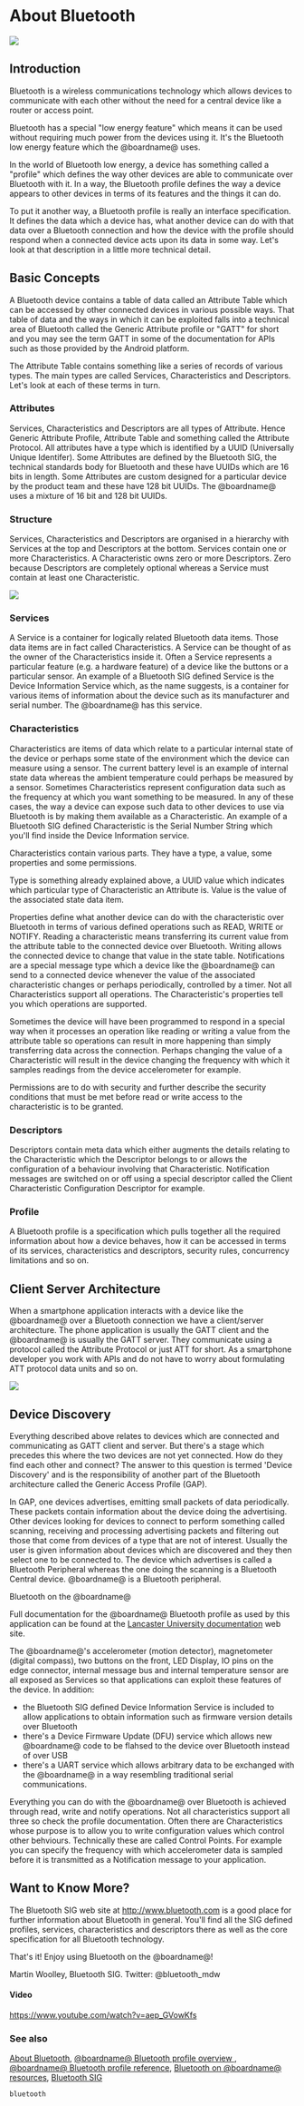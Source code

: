 # About Bluetooth

![](/static/bluetooth/Bluetooth_SIG.png)

## Introduction

Bluetooth is a wireless communications technology which allows devices to communicate with each other without the need for a central device like a router or access point.

Bluetooth has a special "low energy feature" which means it can be used without requiring much power from the devices using it. It's the Bluetooth low energy feature which the @boardname@ uses.

In the world of Bluetooth low energy, a device has something called a "profile" which defines the way other devices are able to communicate over Bluetooth with it. In a way, the Bluetooth profile defines the way a device appears to other devices in terms of its features and the things it can do.

To put it another way, a Bluetooth profile is really an interface specification. It defines the data which a device has, what another device can do with that data over a Bluetooth connection and how the device with the profile should respond when a connected device acts upon its data in some way. Let's look at that description in a little more technical detail.

## Basic Concepts

A Bluetooth device contains a table of data called an Attribute Table which can be accessed by other connected devices in various possible ways. That table of data and the ways in which it can be exploited falls into a technical area of Bluetooth called the Generic Attribute profile or "GATT" for short and you may see the term GATT in some of the documentation for APIs such as those provided by the Android platform.

The Attribute Table contains something like a series of records of various types. The main types are called Services, Characteristics and Descriptors. Let's look at each of these terms in turn.

### Attributes

Services, Characteristics and Descriptors are all types of Attribute. Hence Generic Attribute Profile, Attribute Table and something called the Attribute Protocol. All attributes have a type which is identified by a UUID (Universally Unique Identifer). Some Attributes are defined by the Bluetooth SIG, the technical standards body for Bluetooth and these have UUIDs which are 16 bits in length. Some Attributes are custom designed for a particular device by the product team and these have 128 bit UUIDs. The @boardname@ uses a mixture of 16 bit and 128 bit UUIDs.

### Structure

Services, Characteristics and Descriptors are organised in a hierarchy with Services at the top and Descriptors at the bottom. Services contain one or more Characteristics. A Characteristic owns zero or more Descriptors. Zero because Descriptors are completely optional whereas a Service must contain at least one Characteristic.

![](/static/bluetooth/gatt_hierarchy.png)
  
### Services

A Service is a container for logically related Bluetooth data items. Those data items are in fact called Characteristics. A Service can be thought of as the owner of the Characteristics inside it. Often a Service represents a particular feature (e.g. a hardware feature) of a device like the buttons or a particular sensor. An example of a Bluetooth SIG defined Service is the Device Information Service which, as the name suggests, is a container for various items of information about the device such as its manufacturer and serial number. The @boardname@ has this service.

### Characteristics

Characteristics are items of data which relate to a particular internal state of the device or perhaps some state of the environment which the device can measure using a sensor. The current battery level is an example of internal state data whereas the ambient temperature could perhaps be measured by a sensor. Sometimes Characteristics represent configuration data such as the frequency at which you want something to be measured. In any of these cases, the way a device can expose such data to other devices to use via Bluetooth is by making them available as a Characteristic. An example of a Bluetooth SIG defined Characteristic is the Serial Number String which you'll find inside the Device Information service.

Characteristics contain various parts. They have a type, a value, some properties and some permissions.

Type is something already explained above, a UUID value which indicates which particular type of Characteristic an Attribute is. Value is the value of the associated state data item.

Properties define what another device can do with the characteristic over Bluetooth in terms of various defined operations such as READ, WRITE or NOTIFY. Reading a characteristic means transferring its current value from the attribute table to the connected device over Bluetooth. Writing allows the connected device to change that value in the state table. Notifications are a special message type which a device like the @boardname@ can send to a connected device whenever the value of the associated characteristic changes or perhaps periodically, controlled by a timer. Not all Characteristics support all operations. The Characteristic's properties tell you which operations are supported.

Sometimes the device will have been programmed to respond in a special way when it processes an operation like reading or writing a value from the attribute table so operations can result in more happening than simply transferring data across the connection. Perhaps changing the value of a Characteristic will result in the device changing the frequency with which it samples readings from the device accelerometer for example.

Permissions are to do with security and further describe the security conditions that must be met before read or write access to the characteristic is to be granted.

### Descriptors

Descriptors contain meta data which either augments the details relating to the Characteristic which the Descriptor belongs to or allows the configuration of a behaviour involving that Characteristic. Notification messages are switched on or off using a special descriptor called the Client Characteristic Configuration Descriptor for example.

### Profile

A Bluetooth profile is a specification which pulls together all the required information about how a device behaves, how it can be accessed in terms of its services, characteristics and descriptors, security rules, concurrency limitations and so on.

## Client Server Architecture

When a smartphone application interacts with a device like the @boardname@ over a Bluetooth connection we have a client/server architecture. The phone application is usually the GATT client and the @boardname@ is usually the GATT server. They communicate using a protocol called the Attribute Protocol or just ATT for short. As a smartphone developer you work with APIs and do not have to worry about formulating ATT protocol data units and so on.

![](/static/bluetooth/services_and_GATT.png)

## Device Discovery

Everything described above relates to devices which are connected and communicating as GATT client and server. But there's a stage which precedes this where the two devices are not yet connected. How do they find each other and connect? The answer to this question is termed 'Device Discovery' and is the responsibility of another part of the Bluetooth architecture called the Generic Access Profile (GAP).

In GAP, one devices advertises, emitting small packets of data periodically. These packets contain information about the device doing the advertising. Other devices looking for devices to connect to perform something called scanning, receiving and processing advertising packets and filtering out those that come from devices of a type that are not of interest. Usually the user is given information about devices which are discovered and they then select one to be connected to. The device which advertises is called a Bluetooth Peripheral whereas the one doing the scanning is a Bluetooth Central device. @boardname@ is a Bluetooth peripheral.

Bluetooth on the @boardname@

Full documentation for the @boardname@ Bluetooth profile as used by this application can be found at the [Lancaster University documentation](http://lancaster-university.github.io/microbit-docs/ble/profile/) web site.

The @boardname@'s accelerometer (motion detector), magnetometer (digital compass), two buttons on the front, LED Display, IO pins on the edge connector, internal message bus and internal temperature sensor are all exposed as Services so that applications can exploit these features of the device. In addition: 

* the Bluetooth SIG defined Device Information Service is included to allow applications to obtain information such as firmware version details over Bluetooth
* there's a Device Firmware Update (DFU) service which allows new @boardname@ code to be flahsed to the device over Bluetooth instead of over USB
* there's a UART service which allows arbitrary data to be exchanged with the @boardname@ in a way resembling traditional serial communications.

Everything you can do with the @boardname@ over Bluetooth is achieved through read, write and notify operations. Not all characteristics support all three so check the profile documentation. Often there are Characteristics whose purpose is to allow you to write configuration values which control other behviours. Technically these are called Control Points. For example you can specify the frequency with which accelerometer data is sampled before it is transmitted as a Notification message to your application.

## Want to Know More?

The Bluetooth SIG web site at http://www.bluetooth.com is a good place for further information about Bluetooth in general. You'll find all the SIG defined profiles, services, characteristics and descriptors there as well as the core specification for all Bluetooth technology.

That's it! Enjoy using Bluetooth on the @boardname@!

Martin Woolley, Bluetooth SIG. Twitter: @bluetooth_mdw

#### Video
https://www.youtube.com/watch?v=aep_GVowKfs


### See also

[About Bluetooth](/reference/bluetooth/about-bluetooth), [@boardname@ Bluetooth profile overview ](http://lancaster-university.github.io/microbit-docs/ble/profile/), [@boardname@ Bluetooth profile reference](http://lancaster-university.github.io/microbit-docs/resources/bluetooth/microbit-profile-V1.9-Level-2.pdf),  [Bluetooth on @boardname@ resources](http://bluetooth-mdw.blogspot.co.uk/p/bbc-microbit.html), [Bluetooth SIG](https://www.bluetooth.com)

```package
bluetooth
```